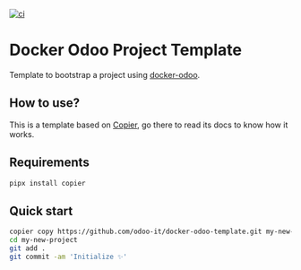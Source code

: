 [![ci](https://github.com/odoo-it/docker-odoo-template/actions/workflows/ci.yml/badge.svg)](https://github.com/odoo-it/docker-odoo-template/actions/workflows/ci.yml)

# Docker Odoo Project Template

Template to bootstrap a project using [docker-odoo](https://github.com/odoo-it/docker-odoo).

## How to use?

This is a template based on [Copier](https://github.com/pykong/copier), go there
to read its docs to know how it works.

## Requirements

```bash
pipx install copier
```

## Quick start

```bash
copier copy https://github.com/odoo-it/docker-odoo-template.git my-new-project
cd my-new-project
git add .
git commit -am 'Initialize ✨'
```

